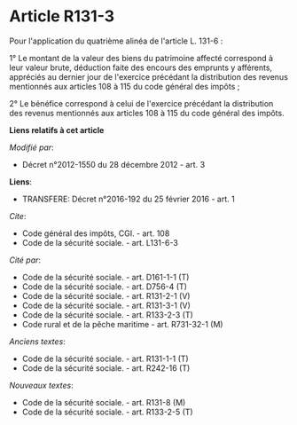 # Article R131-3

Pour l'application          du quatrième alinéa de l'article L. 131-6 : 

1° Le montant de la valeur des biens du patrimoine affecté correspond à leur valeur brute, déduction faite des encours des
emprunts y afférents, appréciés au dernier jour de l'exercice précédant la distribution des revenus mentionnés aux articles
108 à 115 du code général des impôts ; 

2° Le bénéfice correspond à celui de l'exercice précédant la distribution des revenus mentionnés aux articles 108 à 115 du
code général des impôts.

**Liens relatifs à cet article**

_Modifié par_:

  - Décret n°2012-1550 du 28 décembre 2012 - art. 3

**Liens**:

  - TRANSFERE: Décret n°2016-192 du 25 février 2016 - art. 1

_Cite_:

  - Code général des impôts, CGI. - art. 108
  - Code de la sécurité sociale. - art. L131-6-3

_Cité par_:

  - Code de la sécurité sociale. - art. D161-1-1 (T)
  - Code de la sécurité sociale. - art. D756-4 (T)
  - Code de la sécurité sociale. - art. R131-2-1 (V)
  - Code de la sécurité sociale. - art. R131-3-1 (V)
  - Code de la sécurité sociale. - art. R133-2-3 (T)
  - Code rural et de la pêche maritime - art. R731-32-1 (M)

_Anciens textes_:

  - Code de la sécurité sociale. - art. R131-1-1 (T)
  - Code de la sécurité sociale. - art. R242-16 (T)

_Nouveaux textes_:

  - Code de la sécurité sociale. - art. R131-8 (M)
  - Code de la sécurité sociale. - art. R133-2-5 (T)
